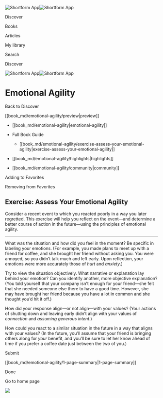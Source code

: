 ![Shortform App](/img/logo.36a2399e.svg)![Shortform App](/img/logo-dark.70c1b072.svg)

Discover

Books

Articles

My library

Search

Discover

![Shortform App](/img/logo.36a2399e.svg)![Shortform App](/img/logo-dark.70c1b072.svg)

# Emotional Agility

Back to Discover

[[book_md/emotional-agility/preview|preview]]

  * [[book_md/emotional-agility|emotional-agility]]
  * Full Book Guide

    * [[book_md/emotional-agility/exercise-assess-your-emotional-agility|exercise-assess-your-emotional-agility]]
  * [[book_md/emotional-agility/highlights|highlights]]
  * [[book_md/emotional-agility/community|community]]



Adding to Favorites 

Removing from Favorites 

## Exercise: Assess Your Emotional Agility

Consider a recent event to which you reacted poorly in a way you later regretted. This exercise will help you reflect on the event—and determine a better course of action in the future—using the principles of emotional agility.

* * *

What was the situation and how did you feel in the moment? Be specific in labeling your emotions. (For example, you made plans to meet up with a friend for coffee, and she brought her friend without asking you. You were annoyed, so you didn’t talk much and left early. Upon reflection, your emotions were more accurately those of _hurt_ and _anxiety_.)

Try to view the situation objectively. What narrative or explanation lay behind your emotion? Can you identify another, more objective explanation? (You told yourself that your company isn’t enough for your friend—she felt that she needed someone else there to have a good time. However, she may have brought her friend because you have a lot in common and she thought you’d hit it off.)

How did your response align—or not align—with your values? (Your actions of shutting down and leaving early didn’t align with your values of _connection_ and _assuming generous intent_.)

How could you react to a similar situation in the future in a way that aligns with your values? (In the future, you’ll assume that your friend is bringing others along for _your_ benefit, and you’ll be sure to let her know ahead of time if you prefer a coffee date just between the two of you.)

Submit 

[[book_md/emotional-agility/1-page-summary|1-page-summary]]

Done

Go to home page 

![](https://bat.bing.com/action/0?ti=56018282&Ver=2&mid=42195741-7b64-49ff-9c81-f95a47d71492&sid=49fff5b0636c11eeb9c611038afc8668&vid=4a005010636c11ee80c703d4c4a7acd5&vids=0&msclkid=N&pi=0&lg=en-US&sw=800&sh=600&sc=24&nwd=1&tl=Shortform%20%7C%20Book&p=https%3A%2F%2Fwww.shortform.com%2Fapp%2Fbook%2Femotional-agility%2Fexercise-assess-your-emotional-agility&r=&lt=340&evt=pageLoad&sv=1&rn=80370)

